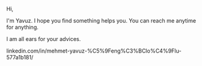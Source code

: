 Hi, 


I'm Yavuz. 
I hope you find something helps you. You can reach me anytime for anything. 


I am all ears for your advices.


linkedin.com/in/mehmet-yavuz-%C5%9Feng%C3%BClo%C4%9Flu-577a1b181/
